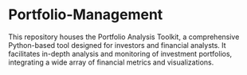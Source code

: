 # Portfolio-Management
This repository houses the Portfolio Analysis Toolkit, a comprehensive Python-based tool designed for investors and financial analysts. It facilitates in-depth analysis and monitoring of investment portfolios, integrating a wide array of financial metrics and visualizations.
